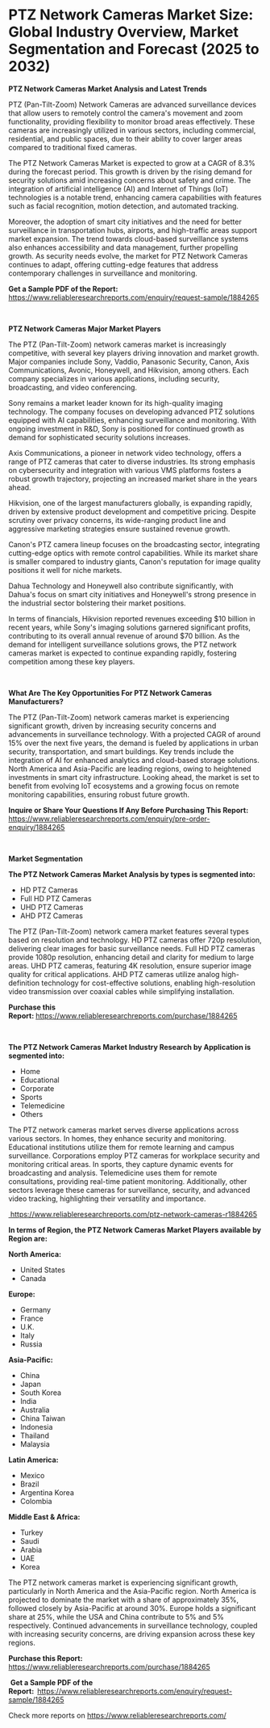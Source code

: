 <p><h1>PTZ Network Cameras Market Size: Global Industry Overview, Market Segmentation and Forecast (2025 to 2032)</h1></p><p><strong>PTZ Network Cameras Market Analysis and Latest Trends</strong></p>
<p><p>PTZ (Pan-Tilt-Zoom) Network Cameras are advanced surveillance devices that allow users to remotely control the camera's movement and zoom functionality, providing flexibility to monitor broad areas effectively. These cameras are increasingly utilized in various sectors, including commercial, residential, and public spaces, due to their ability to cover larger areas compared to traditional fixed cameras.</p><p>The PTZ Network Cameras Market is expected to grow at a CAGR of 8.3% during the forecast period. This growth is driven by the rising demand for security solutions amid increasing concerns about safety and crime. The integration of artificial intelligence (AI) and Internet of Things (IoT) technologies is a notable trend, enhancing camera capabilities with features such as facial recognition, motion detection, and automated tracking.</p><p>Moreover, the adoption of smart city initiatives and the need for better surveillance in transportation hubs, airports, and high-traffic areas support market expansion. The trend towards cloud-based surveillance systems also enhances accessibility and data management, further propelling growth. As security needs evolve, the market for PTZ Network Cameras continues to adapt, offering cutting-edge features that address contemporary challenges in surveillance and monitoring.</p></p>
<p><strong>Get a Sample PDF of the Report:&nbsp;</strong> <a href="https://www.reliableresearchreports.com/enquiry/request-sample/1884265?utm_campaign=2954&utm_medium=2&utm_source=Github&utm_content=ia&utm_term=06042025&utm_id=ptz-network-cameras">https://www.reliableresearchreports.com/enquiry/request-sample/1884265</a></p>
<p>&nbsp;</p>
<p><strong>PTZ Network Cameras Major Market Players</strong></p>
<p><p>The PTZ (Pan-Tilt-Zoom) network cameras market is increasingly competitive, with several key players driving innovation and market growth. Major companies include Sony, Vaddio, Panasonic Security, Canon, Axis Communications, Avonic, Honeywell, and Hikvision, among others. Each company specializes in various applications, including security, broadcasting, and video conferencing.</p><p>Sony remains a market leader known for its high-quality imaging technology. The company focuses on developing advanced PTZ solutions equipped with AI capabilities, enhancing surveillance and monitoring. With ongoing investment in R&D, Sony is positioned for continued growth as demand for sophisticated security solutions increases. </p><p>Axis Communications, a pioneer in network video technology, offers a range of PTZ cameras that cater to diverse industries. Its strong emphasis on cybersecurity and integration with various VMS platforms fosters a robust growth trajectory, projecting an increased market share in the years ahead.</p><p>Hikvision, one of the largest manufacturers globally, is expanding rapidly, driven by extensive product development and competitive pricing. Despite scrutiny over privacy concerns, its wide-ranging product line and aggressive marketing strategies ensure sustained revenue growth. </p><p>Canon's PTZ camera lineup focuses on the broadcasting sector, integrating cutting-edge optics with remote control capabilities. While its market share is smaller compared to industry giants, Canon's reputation for image quality positions it well for niche markets.</p><p>Dahua Technology and Honeywell also contribute significantly, with Dahua's focus on smart city initiatives and Honeywell's strong presence in the industrial sector bolstering their market positions. </p><p>In terms of financials, Hikvision reported revenues exceeding $10 billion in recent years, while Sony's imaging solutions garnered significant profits, contributing to its overall annual revenue of around $70 billion. As the demand for intelligent surveillance solutions grows, the PTZ network cameras market is expected to continue expanding rapidly, fostering competition among these key players.</p></p>
<p>&nbsp;</p>
<p><strong>What Are The Key Opportunities For PTZ Network Cameras Manufacturers?</strong></p>
<p><p>The PTZ (Pan-Tilt-Zoom) network cameras market is experiencing significant growth, driven by increasing security concerns and advancements in surveillance technology. With a projected CAGR of around 15% over the next five years, the demand is fueled by applications in urban security, transportation, and smart buildings. Key trends include the integration of AI for enhanced analytics and cloud-based storage solutions. North America and Asia-Pacific are leading regions, owing to heightened investments in smart city infrastructure. Looking ahead, the market is set to benefit from evolving IoT ecosystems and a growing focus on remote monitoring capabilities, ensuring robust future growth.</p></p>
<p><strong>Inquire or Share Your Questions If Any Before Purchasing This Report:</strong> <a href="https://www.reliableresearchreports.com/enquiry/pre-order-enquiry/1884265?utm_campaign=2954&utm_medium=2&utm_source=Github&utm_content=ia&utm_term=06042025&utm_id=ptz-network-cameras">https://www.reliableresearchreports.com/enquiry/pre-order-enquiry/1884265</a></p>
<p>&nbsp;</p>
<p><strong>Market Segmentation</strong></p>
<p><strong>The PTZ Network Cameras Market Analysis by types is segmented into:</strong></p>
<p><ul><li>HD PTZ Cameras</li><li>Full HD PTZ Cameras</li><li>UHD PTZ Cameras</li><li>AHD PTZ Cameras</li></ul></p>
<p><p>The PTZ (Pan-Tilt-Zoom) network camera market features several types based on resolution and technology. HD PTZ cameras offer 720p resolution, delivering clear images for basic surveillance needs. Full HD PTZ cameras provide 1080p resolution, enhancing detail and clarity for medium to large areas. UHD PTZ cameras, featuring 4K resolution, ensure superior image quality for critical applications. AHD PTZ cameras utilize analog high-definition technology for cost-effective solutions, enabling high-resolution video transmission over coaxial cables while simplifying installation.</p></p>
<p><strong>Purchase this Report:&nbsp;</strong><a href="https://www.reliableresearchreports.com/purchase/1884265?utm_campaign=2954&utm_medium=2&utm_source=Github&utm_content=ia&utm_term=06042025&utm_id=ptz-network-cameras">https://www.reliableresearchreports.com/purchase/1884265</a></p>
<p>&nbsp;</p>
<p><strong>The PTZ Network Cameras Market Industry Research by Application is segmented into:</strong></p>
<p><ul><li>Home</li><li>Educational</li><li>Corporate</li><li>Sports</li><li>Telemedicine</li><li>Others</li></ul></p>
<p><p>The PTZ network cameras market serves diverse applications across various sectors. In homes, they enhance security and monitoring. Educational institutions utilize them for remote learning and campus surveillance. Corporations employ PTZ cameras for workplace security and monitoring critical areas. In sports, they capture dynamic events for broadcasting and analysis. Telemedicine uses them for remote consultations, providing real-time patient monitoring. Additionally, other sectors leverage these cameras for surveillance, security, and advanced video tracking, highlighting their versatility and importance.</p></p>
<p><a href="https://www.reliableresearchreports.com/ptz-network-cameras-r1884265?utm_campaign=2954&utm_medium=2&utm_source=Github&utm_content=ia&utm_term=06042025&utm_id=ptz-network-cameras">&nbsp;https://www.reliableresearchreports.com/ptz-network-cameras-r1884265</a></p>
<p><strong>In terms of Region, the PTZ Network Cameras Market Players available by Region are:</strong></p>
<p>
    <p> <strong> North America: </strong>
        <ul>
            <li>United States</li>
            <li>Canada</li>
        </ul>
        </p> 
    <p> <strong> Europe: </strong>
        <ul>
            <li>Germany</li>
            <li>France</li>
            <li>U.K.</li>
            <li>Italy</li>
            <li>Russia</li>
        </ul>
        </p> 
    <p> <strong> Asia-Pacific: </strong>
        <ul>
            <li>China</li>
            <li>Japan</li>
            <li>South Korea</li>
            <li>India</li>
            <li>Australia</li>
            <li>China Taiwan</li>
            <li>Indonesia</li>
            <li>Thailand</li>
            <li>Malaysia</li>
        </ul>
        </p> 
    <p> <strong> Latin America: </strong>
        <ul>
            <li>Mexico</li>
            <li>Brazil</li>
            <li>Argentina Korea</li>
            <li>Colombia</li>
        </ul>
        </p> 
    <p> <strong> Middle East & Africa: </strong>
        <ul>
            <li>Turkey</li>
            <li>Saudi</li>
            <li>Arabia</li>
            <li>UAE</li>
            <li>Korea</li>
        </ul>
    </p>
    </p>
<p><p>The PTZ network cameras market is experiencing significant growth, particularly in North America and the Asia-Pacific region. North America is projected to dominate the market with a share of approximately 35%, followed closely by Asia-Pacific at around 30%. Europe holds a significant share at 25%, while the USA and China contribute to 5% and 5% respectively. Continued advancements in surveillance technology, coupled with increasing security concerns, are driving expansion across these key regions.</p></p>
<p><strong>Purchase this Report: </strong><a href="https://www.reliableresearchreports.com/purchase/1884265?utm_campaign=2954&utm_medium=2&utm_source=Github&utm_content=ia&utm_term=06042025&utm_id=ptz-network-cameras">https://www.reliableresearchreports.com/purchase/1884265</a></p>
<p>&nbsp;<strong>Get a Sample PDF of the Report:&nbsp;&nbsp;</strong><a href="https://www.reliableresearchreports.com/enquiry/request-sample/1884265?utm_campaign=2954&utm_medium=2&utm_source=Github&utm_content=ia&utm_term=06042025&utm_id=ptz-network-cameras">https://www.reliableresearchreports.com/enquiry/request-sample/1884265</a></p>
<p><strong></strong></p>
<p>Check more reports on <a href="https://www.reliableresearchreports.com/?utm_campaign=2954&utm_medium=2&utm_source=Github&utm_content=ia&utm_term=06042025&utm_id=ptz-network-cameras">https://www.reliableresearchreports.com/</a></p>